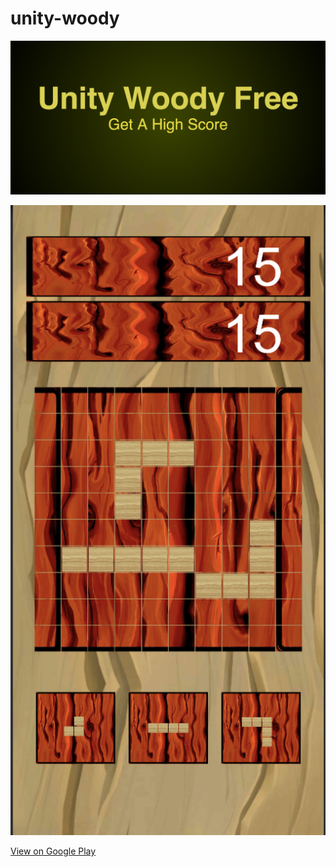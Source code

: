 # unity-woody

![Alt text](/PlayStoreImages/Unity%20Woody%20Free-feature-graphic.png?raw=true "Optional Title")

![Alt text](/PlayStoreImages/Webp.net-resizeimage%20(1).png?raw=true "Screen Shot")

<a class="GNVPVGB-f-k GNVPVGB-f-g GNVPVGB-Tk-l" target="_blank" href="https://play.google.com/store/apps/details?id=com.Arndt.unitywoody"> <span class="GNVPVGB-Tk-k"></span> View on Google Play </a>

